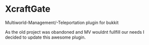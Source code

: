 # XcraftGate
Multiworld-Management/-Teleportation plugin for bukkit

As the old project was obandoned and MV wouldnt fullfill our needs I decided to update this awesome plugin.

